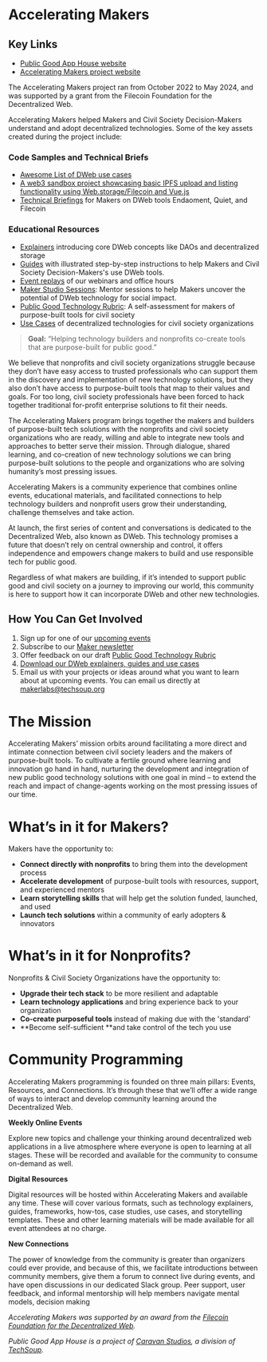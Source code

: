 # Accelerating Makers

## Key Links

* [Public Good App House website](https://www.publicgoodapphouse.org/)
* [Accelerating Makers project website](https://acceleratingmakers.publicgoodapphouse.org/)

The Accelerating Makers project ran from October 2022 to May 2024, and was supported by a grant from the Filecoin Foundation for the Decentralized Web.

Accelerating Makers helped Makers and Civil Society Decision-Makers understand and adopt decentralized technologies. Some of the key assets created during the project include:

### Code Samples and Technical Briefs
* [Awesome List of DWeb use cases](https://github.com/CaravanStudios/awesome)
* [A web3 sandbox project showcasing basic IPFS upload and listing functionality using Web.storage/Filecoin and Vue.js](https://github.com/CaravanStudios/web3-storage-vue)
* [Technical Briefings](https://github.com/CaravanStudios/PublicGoodAppHouse/tree/cbc296019b39c6e4bdd0e2a072d6090fcbdb5681/AcceleratingMakers/TechnicalBriefings) for Makers on DWeb tools Endaoment, Quiet, and Filecoin

### Educational Resources

* [Explainers](https://github.com/CaravanStudios/PublicGoodAppHouse/tree/cbc296019b39c6e4bdd0e2a072d6090fcbdb5681/AcceleratingMakers/DwebExplainers) introducing core DWeb concepts like DAOs and decentralized storage
* [Guides](https://github.com/CaravanStudios/PublicGoodAppHouse/tree/cbc296019b39c6e4bdd0e2a072d6090fcbdb5681/AcceleratingMakers/Guides) with illustrated step-by-step instructions to help Makers and Civil Society Decision-Makers's use DWeb tools.
* [Event replays](https://github.com/CaravanStudios/PublicGoodAppHouse/tree/cbc296019b39c6e4bdd0e2a072d6090fcbdb5681/AcceleratingMakers/Events) of our webinars and office hours
* [Maker Studio Sessions](https://acceleratingmakers.publicgoodapphouse.org/maker-studio-sessions): Mentor sessions to help Makers uncover the potential of DWeb technology for social impact.
* [Public Good Technology Rubric](https://github.com/CaravanStudios/PublicGoodAppHouse/tree/cbc296019b39c6e4bdd0e2a072d6090fcbdb5681/AcceleratingMakers/Rubric): A self-assessment for makers of purpose-built tools for civil society
*  [Use Cases](https://github.com/CaravanStudios/PublicGoodAppHouse/tree/cbc296019b39c6e4bdd0e2a072d6090fcbdb5681/AcceleratingMakers/UseCases) of decentralized technologies for civil society organizations

> **Goal:** “Helping technology builders and nonprofits co-create tools that are purpose-built for public good.”

We believe that nonprofits and civil society organizations struggle because they don’t have easy access to trusted professionals who can support them in the discovery and implementation of  new technology solutions, but they also don’t have access to purpose-built tools that map to their values and goals. For too long, civil society professionals have been forced to hack together traditional for-profit enterprise solutions to fit their needs.

The Accelerating Makers program brings together the makers and builders of purpose-built tech solutions with the nonprofits and civil society organizations who are ready, willing and able to integrate new tools and approaches to better serve their mission. Through dialogue, shared learning, and co-creation of new technology solutions we can bring purpose-built solutions to the people and organizations who are solving humanity’s most pressing issues.

Accelerating Makers is a community experience that combines online events, educational materials, and facilitated connections to help technology builders and nonprofit users grow their understanding, challenge themselves and take action.

At launch, the first series of content and conversations is dedicated to the Decentralized Web, also known as DWeb. This technology promises a future that doesn’t rely on central ownership and control, it offers independence and empowers change makers to build and use responsible tech for public good.

Regardless of what makers are building, if it’s intended to support public good and civil society on a journey to improving our world, this community is here to support how it can incorporate DWeb and other new technologies.

## How You Can Get Involved

1. Sign up for one of our [upcoming events](https://events.techsoup.org/public-good-app-house/)
2. Subscribe to our [Maker newsletter](https://page.techsoup.org/pgah-makers-subscribe)
3. Offer feedback on our draft [Public Good Technology Rubric](https://github.com/CaravanStudios/PublicGoodAppHouse/blob/main/AcceleratingMakers/PublicGoodTechnologyRubric.md)
4. [Download our DWeb explainers, guides and use cases](https://acceleratingmakers.publicgoodapphouse.org/resources)
5. Email us with your projects or ideas around what you want to learn about at upcoming events. You can email us directly at makerlabs@techsoup.org

# The Mission

Accelerating Makers’ mission orbits around facilitating a more direct and intimate connection between civil society leaders and the makers of purpose-built tools. To cultivate a fertile ground where learning and innovation go hand in hand, nurturing the development and integration of new public good technology solutions with one goal in mind – to extend the reach and impact of change-agents working on the most pressing issues of our time.

# What’s in it for Makers?

Makers have the opportunity to:

* **Connect directly with nonprofits** to bring them into the development process
* **Accelerate development** of purpose-built tools with resources, support, and experienced mentors
* **Learn storytelling skills** that will help get the solution funded, launched, and used
* **Launch tech solutions** within a community of early adopters & innovators

# What’s in it for Nonprofits?

Nonprofits & Civil Society Organizations have the opportunity to:

* **Upgrade their tech stack** to be more resilient and adaptable
* **Learn technology applications** and bring experience back to your organization 
* **Co-create purposeful tools** instead of making due with the 'standard'
* **Become self-sufficient **and take control of the tech you use

# Community Programming

Accelerating Makers programming is founded on three main pillars: Events, Resources, and Connections. It’s through these that we’ll offer a wide range of ways to interact and develop community learning around the Decentralized Web.

**Weekly Online Events**

Explore new topics and challenge your thinking around decentralized web applications in a live atmosphere where everyone is open to learning at all stages. These will be recorded and available for the community to consume on-demand as well.

**Digital Resources**

Digital resources will be hosted within Accelerating Makers and available any time. These will cover various formats, such as technology explainers, guides, frameworks, how-tos, case studies, use cases, and storytelling templates. These and other learning materials will be made available for all event attendees at no charge. 

**New Connections**

The power of knowledge from the community is greater than organizers could ever provide, and because of this, we facilitate introductions between community members, give them a forum to connect live during events, and have open discussions in our dedicated Slack group. Peer support, user feedback, and informal mentorship will help members navigate mental models, decision making


_Accelerating Makers was supported by an award from the ﻿[Filecoin Foundation for the Decentralized Web](https://ffdweb.org/)﻿._

_Public Good App House is a project of [Caravan Studios](https://www.caravanstudios.org/), a division of [TechSoup](http://www.techsoup.org)._
